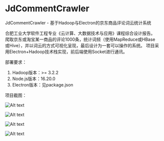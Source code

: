 # JdCommentCrawler
JdCommentCrawler - 基于Hadoop与Electron的京东商品评论词云统计系统

合肥工业大学软件工程专业《云计算、大数据技术与应用》课程综合设计报告。
爬取京东或淘宝某一商品的评论1000条，统计词频（使用MapReduce或HBase或Hive），并以词云的方式可视化呈现，最后设计为一套可以操作的系统。
项目采用Electron+Hadoop技术栈实现，前后端使用Socket进行通讯。

部署要求：
1. Hadoop版本：>= 3.2.2
2. Node.js版本：16.20.0
3. Electron版本：见package.json

项目截图：

![Alt text](https://img.codesocean.top/image/1686251172870)

![Alt text](https://img.codesocean.top/image/1686251236618)

![Alt text](https://img.codesocean.top/image/1686251106759)

![Alt text](https://img.codesocean.top/image/1686251174913)